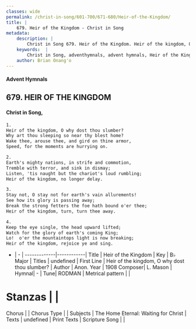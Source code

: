 ```yaml
---
classes: wide
permalink: /christ-in-song/601-700/671-680/Heir-of-the-Kingdom/
title: |
    679. Heir of the Kingdom - Christ in Song
metadata:
    description: |
        Christ in Song 679. Heir of the Kingdom. Heir of the kingdom, O why dost thou slumber? Why art thou sleeping so near thy blest home? Wake thee, arouse thee, and gird on thine armor, Speed, for the moments are hurrying on.
    keywords:  |
        Christ in Song, adventhymnals, advent hymnals, Heir of the Kingdom, Heir of the kingdom, O why dost thou slumber?. 
    author: Brian Onang'o
---
```


#### Advent Hymnals
## 679. HEIR OF THE KINGDOM
####  Christ in Song,

```txt
1.
Heir of the kingdom, O why dost thou slumber?
Why art thou sleeping so near thy blest home?
Wake thee, arouse thee, and gird on thine armor,
Speed, for the moments are hurrying on.

2.
Earth's mighty nations, in strife and commotion,
Tremble with terror, and sink in dismay;
Listen, 'tis naught but the chariot's loud rumbling;
Heir of the kingdom, no longer delay.

3.
Stay not, O stay not for earth's vain allurements!
See how its glory is passing away;
Break the strong fetters the foe hath bound o'er thee;
Heir of the kingdom, turn, turn thee away.

4.
Keep the eye single, the head upward lifted;
Watch for the glory of earth's coming King;
Lo!  o'er the mountaintops light is now breaking;
Heir of the kingdom, rejoice ye and sing.

```

- |   -  |
-------------|------------|
Title | Heir of the Kingdom |
Key | B♭ Major |
Titles | undefined |
First Line | Heir of the kingdom, O why dost thou slumber? |
Author | Anon.
Year | 1908
Composer| L. Mason |
Hymnal|  - |
Tune| RODMAN |
Metrical pattern | |
# Stanzas |  |
Chorus |  |
Chorus Type |  |
Subjects | The Home Eternal: Waiting for Christ |
Texts | undefined |
Print Texts | 
Scripture Song |  |
    
